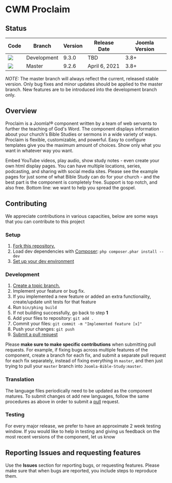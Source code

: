 CWM Proclaim
==================

Status
-----------
|                                                                          Code                                                                          |   Branch    | Version | Release Date | Joomla Version |
|--------------------------------------------------------------------------------------------------------------------------------------------------------|-------------|---------|--------------|----------------|
| [![](https://travis-ci.com/Joomla-Bible-Study/Joomla-Bible-Study.svg?branch=development)](https://travis-ci.com/Joomla-Bible-Study/Joomla-Bible-Study) | Development | 9.3.0   | TBD          | 3.8+           |
| [![](https://travis-ci.com/Joomla-Bible-Study/Joomla-Bible-Study.svg?branch=master)](https://travis-ci.com/Joomla-Bible-Study/Joomla-Bible-Study)      | Master      | 9.2.6   | April 6, 2021 | 3.8+           |

*NOTE:* The master branch will always reflect the current, released stable version. Only bug fixes and minor updates should be applied to the master branch. New features are to be introduced into the development branch only.

Overview
--------
Proclaim is a Joomla!® component written by a team of web servants to further the teaching of God's Word. The component displays information about your church's Bible Studies or sermons in a wide variety of ways. Proclaim is flexible, customizable, and powerful. Easy to configure templates give you the maximum amount of choices. Show only what you want in whatever way you want.

Embed YouTube videos, play audio, show study notes - even create your own html display pages. You can have multiple locations, series, podcasting, and sharing with social media sites. Please see the example pages for just some of what Bible Study can do for your church - and the best part is the component is completely free. Support is top notch, and also free. Bottom line: we want to help you spread the gospel.

Contributing
------------
We appreciate contributions in various capacities, below are some ways that you can contribute to this project

### Setup
1. [Fork this repository.][fork]
2. Load dev dependencies with [Composer][composer]: `php composer.phar install --dev`
3. [Set up your dev environment][setup]

### Development
1. [Create a topic branch.][branch]
2. Implement your feature or bug fix.
3. If you implemented a new feature or added an extra functionality, create/update unit tests for that feature
4. Run `bin/phing build`
5. If not building successfully, go back to step **1**
6. Add your files to repository: `git add .`
7. Commit your files: `git commit -m "Implemented feature [x]"`
8. Push your changes: `git push`
9. [Submit a pull request][pr]

Please **make sure to make specific contributions** when submitting pull requests. For example, if fixing bugs across multiple features of the component, create a branch for each fix, and submit a separate pull request for each fix separately, instead of fixing everything in `master`, and then just trying to pull your `master` branch into `Joomla-Bible-Study:master`.


### Translation 
The language files periodically need to be updated as the component matures. To submit changes ot add new languages, follow the same procedures as above in order to submit a [pull][pr] request.

### Testing
For every major release, we prefer to have an approximate 2 week testing window. If you would like to help in testing and giving us feedback on the most recent versions of the component, let us know

[fork]: http://help.github.com/fork-a-repo/
[branch]: http://learn.github.com/p/branching.html
[pr]: http://help.github.com/send-pull-requests/
[phing]: http://www.phing.info/
[setup]: https://github.com/Joomla-Bible-Study/Joomla-Bible-Study/wiki/Setting-up-your-development-environment
<!-- @IGNORE PREVIOUS: link -->
[composer]: https://getcomposer.org/download/

Reporting Issues and requesting features
----------------------------------------
Use the **Issues** section for reporting bugs, or requesting features. Please make sure that when bugs are reported, you include steps to reproduce them.

